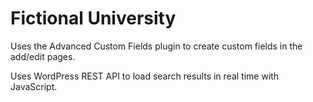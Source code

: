 # Fictional University

Uses the Advanced Custom Fields plugin to create custom fields in the add/edit pages.

Uses WordPress REST API to load search results in real time with JavaScript.

